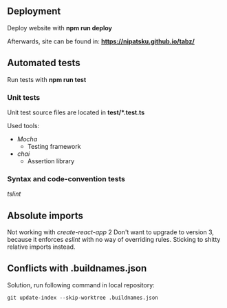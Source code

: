 

## Deployment

Deploy website with
**npm run deploy**

Afterwards, site can be found in:
**https://nipatsku.github.io/tabz/**

## Automated tests

Run tests with
**npm run test**

### Unit tests

Unit test source files are located in **test/\*.test.ts**

Used tools:

- *Mocha*
    - Testing framework
- *chai*
    - Assertion library

### Syntax and code-convention tests

*tslint*

## Absolute imports

Not working with *create-react-app* 2
Don't want to upgrade to version 3, because it enforces *eslint* with no way of overriding rules. Sticking to shitty relative imports instead.

## Conflicts with .buildnames.json

Solution, run following command in local repository:

`git update-index --skip-worktree .buildnames.json`
